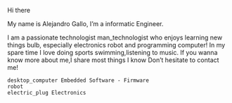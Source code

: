 Hi there

My name is Alejandro Gallo, I’m a informatic Engineer.

I am a passionate technologist man_technologist who enjoys learning new things bulb, especially electronics robot and programming computer! In my spare time I love doing sports swimming,listening to music.
If you wanna know more about me,I share most things I know
Don’t hesitate to contact me!

    desktop_computer Embedded Software - Firmware
    robot 
    electric_plug Electronics
